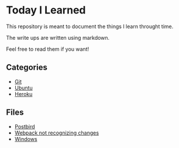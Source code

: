 # Today I Learned

This repository is meant to document the things I learn throught time.

The write ups are written using markdown.

Feel free to read them if you want!

## Categories
- [Git](git/)
- [Ubuntu](ubuntu/)
- [Heroku](heroku/)

## Files
- [Postbird](postbird.md)
- [Webpack not recognizing changes](webpack-not-recognizing-changes.md)
- [Windows](windows/)
